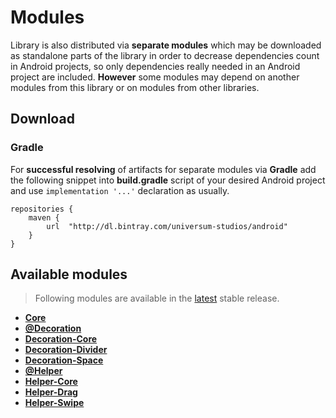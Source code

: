 Modules
===============

Library is also distributed via **separate modules** which may be downloaded as standalone parts of
the library in order to decrease dependencies count in Android projects, so only dependencies really
needed in an Android project are included. **However** some modules may depend on another modules
from this library or on modules from other libraries.

## Download ##

### Gradle ###

For **successful resolving** of artifacts for separate modules via **Gradle** add the following snippet
into **build.gradle** script of your desired Android project and use `implementation '...'` declaration
as usually.

    repositories {
        maven {
            url  "http://dl.bintray.com/universum-studios/android"
        }
    }

## Available modules ##
> Following modules are available in the [latest](https://github.com/universum-studios/android_recycler/releases "Latest Releases page") stable release.

- **[Core](https://github.com/universum-studios/android_recycler/tree/master/library-core)**
- **[@Decoration](https://github.com/universum-studios/android_recycler/tree/master/library-decoration)**
- **[Decoration-Core](https://github.com/universum-studios/android_recycler/tree/master/library-decoration-core)**
- **[Decoration-Divider](https://github.com/universum-studios/android_recycler/tree/master/library-decoration-divider)**
- **[Decoration-Space](https://github.com/universum-studios/android_recycler/tree/master/library-decoration-space)**
- **[@Helper](https://github.com/universum-studios/android_recycler/tree/master/library-helper)**
- **[Helper-Core](https://github.com/universum-studios/android_recycler/tree/master/library-helper-core)**
- **[Helper-Drag](https://github.com/universum-studios/android_recycler/tree/master/library-helper-drag)**
- **[Helper-Swipe](https://github.com/universum-studios/android_recycler/tree/master/library-helper-swipe)**
